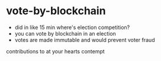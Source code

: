# vote-by-blockchain
- did in like 15 min where's election competition?
- you can vote by blockchain in an election
- votes are made immutable and would prevent voter fraud

contributions to at your hearts contempt

